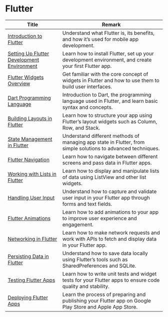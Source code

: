 # Flutter

| Title | Remark |
|-------|--------|
| [Introduction to Flutter](https://flutter.dev/docs/get-started/install) | Understand what Flutter is, its benefits, and how it’s used for mobile app development. |
| [Setting Up Flutter Development Environment](https://flutter.dev/docs/get-started/install) | Learn how to install Flutter, set up your development environment, and create your first Flutter app. |
| [Flutter Widgets Overview](https://flutter.dev/docs/development/ui/widgets-intro) | Get familiar with the core concept of widgets in Flutter and how to use them to build user interfaces. |
| [Dart Programming Language](https://dart.dev/guides) | Introduction to Dart, the programming language used in Flutter, and learn basic syntax and concepts. |
| [Building Layouts in Flutter](https://flutter.dev/docs/development/ui/layout) | Learn how to structure your app using Flutter’s layout widgets such as Column, Row, and Stack. |
| [State Management in Flutter](https://flutter.dev/docs/development/data-and-backend/state-mgmt) | Understand different methods of managing app state in Flutter, from simple solutions to advanced techniques. |
| [Flutter Navigation](https://flutter.dev/docs/development/ui/navigation) | Learn how to navigate between different screens and pass data in Flutter apps. |
| [Working with Lists in Flutter](https://flutter.dev/docs/cookbook/lists/basic-list) | Learn how to display and manipulate lists of data using ListView and other list widgets. |
| [Handling User Input](https://flutter.dev/docs/cookbook/forms/validation) | Understand how to capture and validate user input in your Flutter app through forms and text fields. |
| [Flutter Animations](https://flutter.dev/docs/development/ui/animations) | Learn how to add animations to your app to improve user experience and engagement. |
| [Networking in Flutter](https://flutter.dev/docs/cookbook/networking/fetch-data) | Learn how to make network requests and work with APIs to fetch and display data in your Flutter app. |
| [Persisting Data in Flutter](https://flutter.dev/docs/cookbook/persistence) | Understand how to save data locally using Flutter’s tools such as SharedPreferences and SQLite. |
| [Testing Flutter Apps](https://flutter.dev/docs/testing) | Learn how to write unit tests and widget tests for your Flutter apps to ensure code quality and stability. |
| [Deploying Flutter Apps](https://flutter.dev/docs/deployment) | Learn the process of preparing and publishing your Flutter app on Google Play Store and Apple App Store. |
